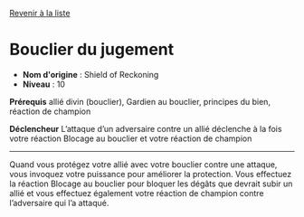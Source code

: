 [Revenir à la liste](..)

# Bouclier du jugement

 * **Nom d'origine** : Shield of Reckoning
 * **Niveau** : 10


<p><strong>Prérequis</strong>  allié divin (bouclier), Gardien au bouclier, principes du bien, réaction de champion</p>
<p><strong>Déclencheur</strong> L’attaque d’un adversaire contre un allié déclenche à la fois votre réaction Blocage au bouclier et votre réaction de champion</p>
<hr>
<p>Quand vous protégez votre allié avec votre bouclier contre une attaque, vous invoquez votre puissance pour améliorer la protection. Vous effectuez la réaction Blocage au bouclier pour bloquer les dégâts que devrait subir un allié et vous effectuez également votre réaction de champion contre l’adversaire qui l’a attaqué.</p>